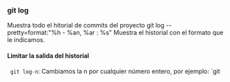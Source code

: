 ### git log
Muestra todo  el hitorial de commits del proyecto
 git log --pretty=format:"%h - %an, %ar : %s"
 Muestra el historial con el formato que le indicamos.

 #### Limitar la salida del historial
 ` git log-n`: Cambiamos la n por cualquier número entero, por ejemplo: `git